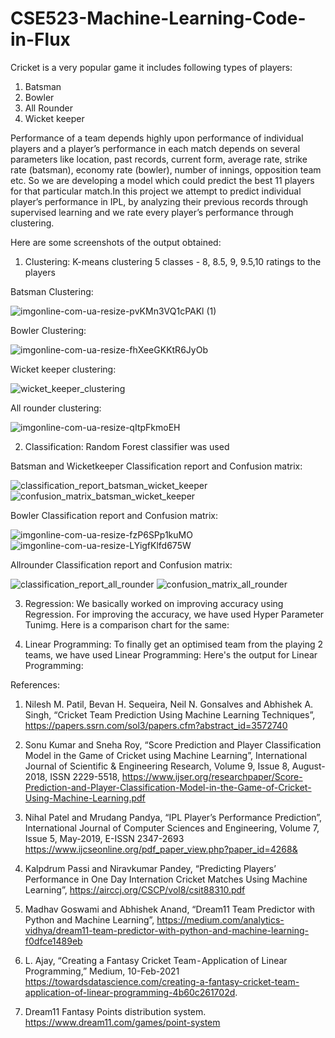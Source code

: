 # CSE523-Machine-Learning-Code-in-Flux
Cricket is a very popular game it includes following types of players:
  1. Batsman
  2. Bowler 
  3. All Rounder
  4. Wicket keeper

Performance of a team depends highly upon performance of individual players and a player’s performance in each match depends on several parameters like location, past records, current form, average rate, strike rate (batsman), economy rate (bowler), number of innings, opposition team etc. So we are developing a model which could predict the best 11 players for that particular match.In this project we attempt to predict individual player’s performance in IPL, by analyzing their previous records through supervised learning and we rate every player’s performance through clustering.

Here are some screenshots of the output obtained:

  1. Clustering: K-means clustering 5 classes - 8, 8.5, 9, 9.5,10 ratings to the players
  
  Batsman Clustering:
  
  ![imgonline-com-ua-resize-pvKMn3VQ1cPAKl (1)](https://user-images.githubusercontent.com/54388663/114297007-e53dc000-9acb-11eb-8ffe-c2293d034c06.jpg)

  Bowler Clustering:
  
  ![imgonline-com-ua-resize-fhXeeGKKtR6JyOb](https://user-images.githubusercontent.com/54388663/114296799-dacef680-9aca-11eb-9d9b-7efe9f2bd2af.jpg)
  
  Wicket keeper clustering:
  
  ![wicket_keeper_clustering](https://user-images.githubusercontent.com/54388663/114295752-e5868d00-9ac4-11eb-899a-8923169b3696.png)
  
  All rounder clustering:

  ![imgonline-com-ua-resize-qItpFkmoEH](https://user-images.githubusercontent.com/54388663/114296958-a3147e80-9acb-11eb-9743-259d1e0c37b6.jpg)
  
  2. Classification: Random Forest classifier was used
  
  Batsman and Wicketkeeper Classification report and Confusion matrix:
  
  ![classification_report_batsman_wicket_keeper](https://user-images.githubusercontent.com/54388663/114297147-9ba1a500-9acc-11eb-90d6-dc026ef439be.png) ![confusion_matrix_batsman_wicket_keeper](https://user-images.githubusercontent.com/54388663/114297150-9cd2d200-9acc-11eb-979b-4929152435c4.png)
  
  Bowler Classification report and Confusion matrix:
  
  ![imgonline-com-ua-resize-fzP6SPp1kuMO](https://user-images.githubusercontent.com/54388663/114297743-13bd9a00-9ad0-11eb-8e03-39f998ea6d8c.jpg)    ![imgonline-com-ua-resize-LYigfKlfd675W](https://user-images.githubusercontent.com/54388663/114298951-71ed7b80-9ad6-11eb-81a0-9ee2b0e03d53.jpg)
  
  Allrounder Classification report and Confusion matrix:
  
  ![classification_report_all_rounder](https://user-images.githubusercontent.com/54388663/114297149-9c3a3b80-9acc-11eb-9825-ffa40d362791.png) ![confusion_matrix_all_rounder](https://user-images.githubusercontent.com/54388663/114297148-9ba1a500-9acc-11eb-9e70-e85a8db49dd8.png) 
  
  3. Regression: We basically worked on improving accuracy using Regression. For improving the accuracy, we have used Hyper Parameter Tunimg. Here is a comparison chart for the same:
  
  4. Linear Programming: To finally get an optimised team from the playing 2 teams, we have used Linear Programming: Here's the output for Linear Programming:

References:
1. Nilesh M. Patil, Bevan H. Sequeira, Neil N. Gonsalves and Abhishek A. Singh, “Cricket Team Prediction Using Machine Learning Techniques”, 
https://papers.ssrn.com/sol3/papers.cfm?abstract_id=3572740

2. Sonu Kumar and Sneha Roy, “Score Prediction and Player Classification Model in the Game of Cricket using Machine Learning”, International Journal of Scientific & Engineering Research, Volume 9, Issue 8, August-2018, ISSN 2229-5518,
https://www.ijser.org/researchpaper/Score-Prediction-and-Player-Classification-Model-in-the-Game-of-Cricket-Using-Machine-Learning.pdf

3. Nihal Patel and Mrudang Pandya, “IPL Player’s Performance Prediction”, International Journal of Computer Sciences and Engineering, Volume 7, Issue 5, May-2019, E-ISSN 2347-2693
https://www.ijcseonline.org/pdf_paper_view.php?paper_id=4268&

4. Kalpdrum Passi and Niravkumar Pandey, “Predicting Players’ Performance in One Day Internation Cricket Matches Using Machine Learning”, 
https://airccj.org/CSCP/vol8/csit88310.pdf

5. Madhav Goswami and Abhishek Anand, “Dream11 Team Predictor with Python and Machine Learning”,
https://medium.com/analytics-vidhya/dream11-team-predictor-with-python-and-machine-learning-f0dfce1489eb

6. L. Ajay, “Creating a Fantasy Cricket Team - Application of Linear Programming,” Medium, 10-Feb-2021 https://towardsdatascience.com/creating-a-fantasy-cricket-team-application-of-linear-programming-4b60c261702d. 

7. Dream11 Fantasy Points distribution system.
https://www.dream11.com/games/point-system
